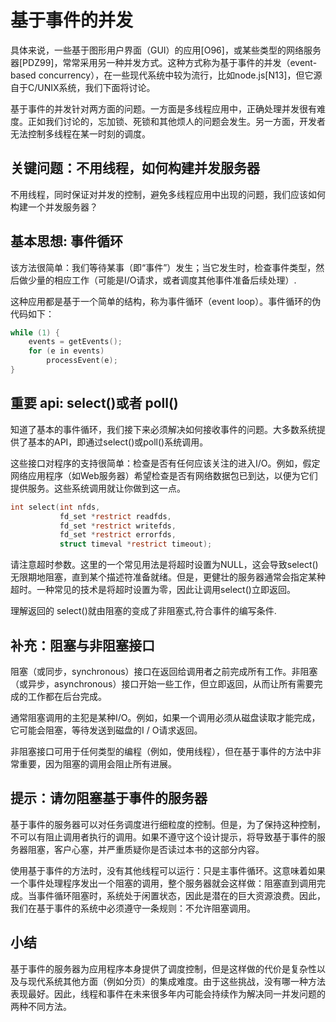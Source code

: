 # 基于事件的并发

具体来说，一些基于图形用户界面（GUI）的应用[O96]，或某些类型的网络服务器[PDZ99]，常常采用另一种并发方式。这种方式称为基于事件的并发（event-based concurrency），在一些现代系统中较为流行，比如node.js[N13]，但它源自于C/UNIX系统，我们下面将讨论。

基于事件的并发针对两方面的问题。一方面是多线程应用中，正确处理并发很有难度。正如我们讨论的，忘加锁、死锁和其他烦人的问题会发生。另一方面，开发者无法控制多线程在某一时刻的调度。

## 关键问题：不用线程，如何构建并发服务器

不用线程，同时保证对并发的控制，避免多线程应用中出现的问题，我们应该如何构建一个并发服务器？

## 基本思想: 事件循环

该方法很简单：我们等待某事（即“事件”）发生；当它发生时，检查事件类型，然后做少量的相应工作（可能是I/O请求，或者调度其他事件准备后续处理）.

这种应用都是基于一个简单的结构，称为事件循环（event loop）。事件循环的伪代码如下：

```C
while (1) {
    events = getEvents();
    for (e in events)
        processEvent(e);
}
```

## 重要 api: select()或者 poll()

知道了基本的事件循环，我们接下来必须解决如何接收事件的问题。大多数系统提供了基本的API，即通过select()或poll()系统调用。

这些接口对程序的支持很简单：检查是否有任何应该关注的进入I/O。例如，假定网络应用程序（如Web服务器）希望检查是否有网络数据包已到达，以便为它们提供服务。这些系统调用就让你做到这一点。

```C
int select(int nfds,
           fd_set *restrict readfds,
           fd_set *restrict writefds,
           fd_set *restrict errorfds,
           struct timeval *restrict timeout);

```

请注意超时参数。这里的一个常见用法是将超时设置为NULL，这会导致select()无限期地阻塞，直到某个描述符准备就绪。但是，更健壮的服务器通常会指定某种超时。一种常见的技术是将超时设置为零，因此让调用select()立即返回。

理解返回的 select()就由阻塞的变成了非阻塞式,符合事件的编写条件.


## 补充：阻塞与非阻塞接口

阻塞（或同步，synchronous）接口在返回给调用者之前完成所有工作。非阻塞（或异步，asynchronous）接口开始一些工作，但立即返回，从而让所有需要完成的工作都在后台完成。

通常阻塞调用的主犯是某种I/O。例如，如果一个调用必须从磁盘读取才能完成，它可能会阻塞，等待发送到磁盘的I / O请求返回。

非阻塞接口可用于任何类型的编程（例如，使用线程），但在基于事件的方法中非常重要，因为阻塞的调用会阻止所有进展。

## 提示：请勿阻塞基于事件的服务器

基于事件的服务器可以对任务调度进行细粒度的控制。但是，为了保持这种控制，不可以有阻止调用者执行的调用。如果不遵守这个设计提示，将导致基于事件的服务器阻塞，客户心塞，并严重质疑你是否读过本书的这部分内容。

使用基于事件的方法时，没有其他线程可以运行：只是主事件循环。这意味着如果一个事件处理程序发出一个阻塞的调用，整个服务器就会这样做：阻塞直到调用完成。当事件循环阻塞时，系统处于闲置状态，因此是潜在的巨大资源浪费。因此，我们在基于事件的系统中必须遵守一条规则：不允许阻塞调用。

## 小结

基于事件的服务器为应用程序本身提供了调度控制，但是这样做的代价是复杂性以及与现代系统其他方面（例如分页）的集成难度。由于这些挑战，没有哪一种方法表现最好。因此，线程和事件在未来很多年内可能会持续作为解决同一并发问题的两种不同方法。



